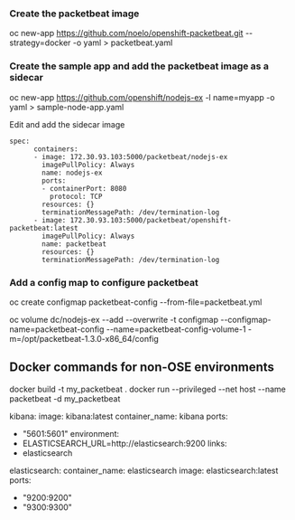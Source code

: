 
### Create the packetbeat image

oc new-app https://github.com/noelo/openshift-packetbeat.git --strategy=docker -o yaml > packetbeat.yaml

### Create the sample app and add the packetbeat image as a sidecar

oc new-app https://github.com/openshift/nodejs-ex -l name=myapp -o yaml > sample-node-app.yaml

Edit and add the sidecar image

```
spec:
      containers:
      - image: 172.30.93.103:5000/packetbeat/nodejs-ex
        imagePullPolicy: Always
        name: nodejs-ex
        ports:
        - containerPort: 8080
          protocol: TCP
        resources: {}
        terminationMessagePath: /dev/termination-log
      - image: 172.30.93.103:5000/packetbeat/openshift-packetbeat:latest
        imagePullPolicy: Always
        name: packetbeat
        resources: {}
        terminationMessagePath: /dev/termination-log
```


### Add a config map to configure packetbeat

oc create configmap packetbeat-config --from-file=packetbeat.yml

oc volume dc/nodejs-ex --add --overwrite -t configmap --configmap-name=packetbeat-config --name=packetbeat-config-volume-1 -m=/opt/packetbeat-1.3.0-x86_64/config


## Docker commands for non-OSE environments
docker build -t my_packetbeat .
docker run --privileged --net host --name packetbeat -d my_packetbeat


kibana:
image: kibana:latest
container_name: kibana
ports:
- "5601:5601"
environment:
- ELASTICSEARCH_URL=http://elasticsearch:9200
links:
- elasticsearch

elasticsearch:
container_name: elasticsearch
image: elasticsearch:latest
ports:
- "9200:9200"
- "9300:9300"

